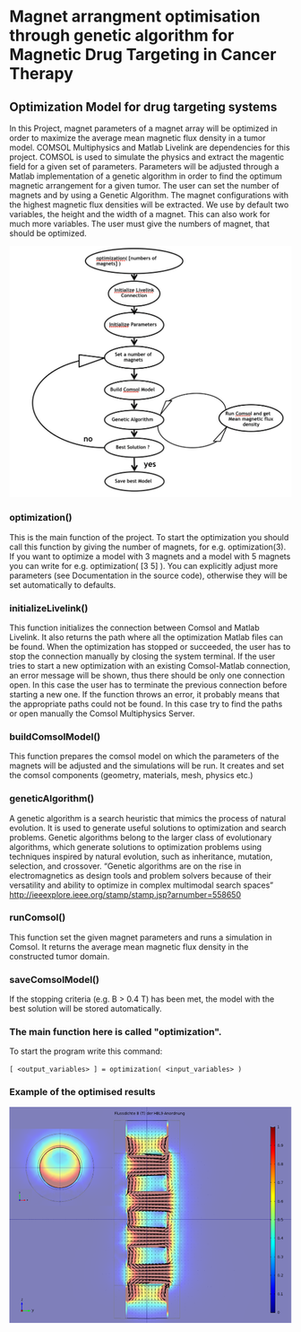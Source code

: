 # Magnet arrangment optimisation through genetic algorithm for Magnetic Drug Targeting in Cancer Therapy

## Optimization Model for drug targeting systems

In this Project, magnet parameters of a magnet array will be optimized in order to maximize the average mean magnetic flux density in a tumor model. 
COMSOL Multiphysics and Matlab Livelink are dependencies for this project.
COMSOL is used to simulate the physics and extract the magentic field for a given set of parameters. Parameters will be adjusted through a Matlab implementation of a genetic algorithm in order to find the optimum magnetic arrangement for a given tumor.
The user can set the number of magnets and by using a Genetic Algorithm. The magnet configurations with the highest magnetic flux densities will be extracted. 
We use by default two variables, the height and the width of a magnet. This can also work for much more variables. 
The user must give the numbers of magnet, that should be optimized.

 ![overview](https://github.com/sertopexamgio/genetic_algorithm_magnetic_drug_targeting/blob/master/overview.png)
    
### optimization()
This is the main function of the project.
To start the optimization you should call this function by giving the number of magnets, for e.g. optimization(3).
If you want to optimize a model with 3 magnets and a model with 5 magnets you can write for e.g. optimization( [3 5] ).
You can explicitly adjust more parameters (see Documentation in the source code), otherwise they will be set automatically to defaults.

### initializeLivelink()
This function initializes the connection between Comsol and Matlab Livelink.
It also returns the path where all the optimization Matlab files can be found. 
When the optimization has stopped or succeeded, the user has to stop the connection manually by closing the system terminal. 
If the user tries to start a new optimization with an existing Comsol-Matlab connection, an error message will be shown, thus there should be only one connection open. 
In this case the user has to terminate the previous connection before starting a new one.
If the function throws an error, it probably means that the appropriate paths could not be found. In this case try to find the paths or open manually the Comsol Multiphysics Server.

### buildComsolModel()
This function prepares the comsol model on which the parameters of the magnets will be adjusted and the simulations will be run.
It creates and set the comsol components (geometry, materials, mesh, physics etc.)

### geneticAlgorithm()
 A genetic algorithm is a search heuristic that mimics the process of natural evolution. 
It is used to generate useful solutions to optimization and search problems. 
Genetic algorithms belong to the larger class of evolutionary algorithms, which generate solutions to optimization problems using techniques inspired by natural evolution, such as inheritance, mutation, selection, and crossover.
“Genetic algorithms are on the rise in electromagnetics as design tools and problem solvers because of their versatility and ability to optimize in complex multimodal search spaces”
http://ieeexplore.ieee.org/stamp/stamp.jsp?arnumber=558650

### runComsol()
This function set the given magnet parameters and runs a simulation in Comsol.
It returns the average mean magnetic flux density in the constructed tumor domain.

### saveComsolModel()
If the stopping criteria (e.g. B > 0.4 T) has been met, the model with the best solution will be stored automatically. 

### The main function here is called "optimization".

To start the program write this command:

`[ <output_variables> ] = optimization( <input_variables> )`


### Example of the optimised results

 ![overview](https://github.com/sertopexamgio/genetic_algorithm_magnetic_drug_targeting/blob/master/HBL9zy2.png)
